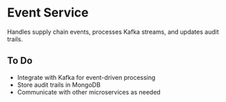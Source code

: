 # Event Service

Handles supply chain events, processes Kafka streams, and updates audit trails.

## To Do
- Integrate with Kafka for event-driven processing
- Store audit trails in MongoDB
- Communicate with other microservices as needed
